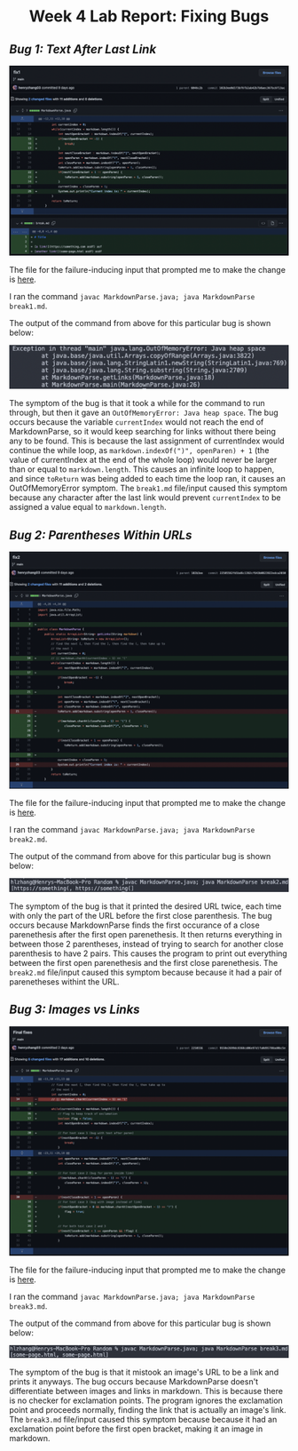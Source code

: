 <h1 align = "center">
Week 4 Lab Report: Fixing Bugs
</h1>

## *Bug 1: Text After Last Link*

![Bug1](Bug1.png)

The file for the failure-inducing input that prompted me to make the change is [here](https://github.com/henryzhang03/markdown-parse/blob/main/break1.md).

I ran the command `javac MarkdownParse.java; java MarkdownParse break1.md`.

The output of the command from above for this particular bug is shown below:

![Bug1Output](Bug1Output.png)

The symptom of the bug is that it took a while for the command to run through, but then it gave an `OutOfMemoryError: Java heap space`. The bug occurs because the variable `currentIndex` would not reach the end of MarkdownParse, so it would keep searching for links without there being any to be found. This is because the last assignment of currentIndex would continue the while loop, as `markdown.indexOf(")", openParen) + 1` (the value of currentIndex at the end of the whole loop) would never be larger than or equal to `markdown.length`. This causes an infinite loop to happen, and since `toReturn` was being added to each time the loop ran, it causes an OutOfMemoryError symptom. The `break1.md` file/input caused this symptom because any character after the last link would prevent `currentIndex` to be assigned a value equal to `markdown.length`.

## *Bug 2: Parentheses Within URLs*

![Bug2](Bug2.png)

The file for the failure-inducing input that prompted me to make the change is [here](https://github.com/henryzhang03/markdown-parse/blob/main/break2.md).

I ran the command `javac MarkdownParse.java; java MarkdownParse break2.md`.

The output of the command from above for this particular bug is shown below:

![Bug2Output](Bug2Output.png)

The symptom of the bug is that it printed the desired URL twice, each time with only the part of the URL before the first close parenthesis. The bug occurs because MarkdownParse finds the first occurance of a close parenethesis after the first open parenethesis. It then returns everything in between those 2 parentheses, instead of trying to search for another close parenthesis to have 2 pairs. This causes the program to print out everything between the first open parenethesis and the first close parenethesis. The `break2.md` file/input caused this symptom because because it had a pair of parenetheses withint the URL.

## *Bug 3: Images vs Links*

![Bug3](Bug3.png)

The file for the failure-inducing input that prompted me to make the change is [here](https://github.com/henryzhang03/markdown-parse/blob/main/break3.md).

I ran the command `javac MarkdownParse.java; java MarkdownParse break3.md`.

The output of the command from above for this particular bug is shown below:

![Bug3Output](Bug3Output.png)

The symptom of the bug is that it mistook an image's URL to be a link and prints it anyways. The bug occurs because MarkdownParse doesn't differentiate between images and links in markdown. This is because there is no checker for exclamation points. The program ignores the exclamation point and proceeds normally, finding the link that is actually an image's link. The `break3.md` file/input caused this symptom because because it had an exclamation point before the first open bracket, making it an image in markdown.